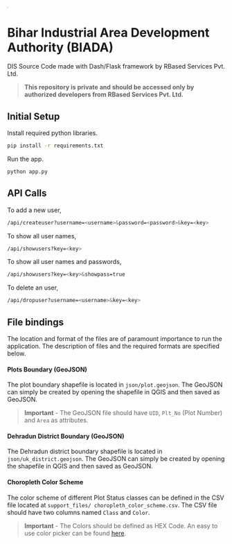 <img src="http://www.rbasedservices.com/wp-content/uploads/2020/06/cropped-RBS_LOGO.png" style="zoom:15%;" />

# Bihar Industrial Area Development Authority (BIADA)

DIS Source Code made with Dash/Flask framework by RBased Services Pvt. Ltd.

> **This repository is private and should be accessed only by authorized developers from RBased Services Pvt. Ltd.**



## Initial Setup

Install required python libraries.

```bash
pip install -r requirements.txt
```

Run the app.

```bash
python app.py
```



## API Calls

To add a new user,

```bash
/api/createuser?username=<username>&password=<password>&key=<key>
```

To show all user names,

```bash
/api/showusers?key=<key>
```

To show all user names and passwords,

```bash
/api/showusers?key=<key>&showpass=true
```

To delete an user,

```bash
/api/dropuser?username=<username>&key=<key>
```



## File bindings

The location and format of the files are of paramount importance to run the application. The description of files and the required formats are specified below.

#### Plots Boundary (GeoJSON)

The plot boundary shapefile is located in `json/plot.geojson`. The GeoJSON can simply be created by opening the shapefile in QGIS and then saved as GeoJSON. 

> **Important** - The GeoJSON file should have `UID`, `Plt_No` (Plot Number) and `Area` as attributes.

#### Dehradun District Boundary (GeoJSON)

The Dehradun district boundary shapefile is located in `json/uk_district.geojson`. The GeoJSON can simply be created by opening the shapefile in QGIS and then saved as GeoJSON. 

#### Choropleth Color Scheme

The color scheme of different Plot Status classes can be defined in the CSV file located at `support_files/ choropleth_color_scheme.csv`. The CSV file should have two columns named `Class` and `Color`. 

> **Important** - The Colors should be defined as HEX Code. An easy to use color picker can be found [here](https://g.co/kgs/iwb99v).

